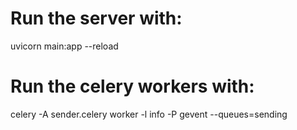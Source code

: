 # Run the server with: 
uvicorn main:app --reload
# Run the celery workers with: 
celery -A sender.celery worker -l info -P gevent --queues=sending

